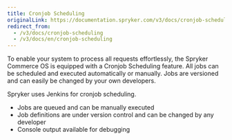```yaml
---
title: Cronjob Scheduling
originalLink: https://documentation.spryker.com/v3/docs/cronjob-scheduling
redirect_from:
  - /v3/docs/cronjob-scheduling
  - /v3/docs/en/cronjob-scheduling
---
```


To enable your system to process all requests effortlessly, the Spryker Commerce OS is equipped with a Cronjob Scheduling feature. All jobs can be scheduled and executed automatically or manually. Jobs are versioned and can easily be changed by your own developers.

Spryker uses Jenkins for cronjob scheduling.

* Jobs are queued and can be manually executed
* Job definitions are under version control and can be changed by any developer
* Console output available for debugging

